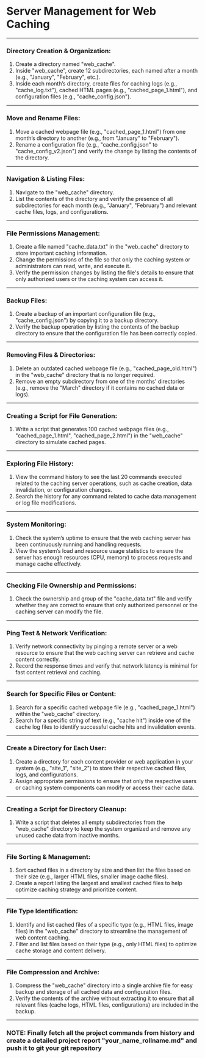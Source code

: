 # Server Management for Web Caching

---

### **Directory Creation & Organization:**

1. Create a directory named "web_cache".
2. Inside "web_cache", create 12 subdirectories, each named after a month (e.g., "January", "February", etc.).
3. Inside each month’s directory, create files for caching logs (e.g., "cache_log.txt"), cached HTML pages (e.g., "cached_page_1.html"), and configuration files (e.g., "cache_config.json").

---

### **Move and Rename Files:**

1. Move a cached webpage file (e.g., "cached_page_1.html") from one month’s directory to another (e.g., from "January" to "February").
2. Rename a configuration file (e.g., "cache_config.json" to "cache_config_v2.json") and verify the change by listing the contents of the directory.

---

### **Navigation & Listing Files:**

1. Navigate to the "web_cache" directory.
2. List the contents of the directory and verify the presence of all subdirectories for each month (e.g., "January", "February") and relevant cache files, logs, and configurations.

---

### **File Permissions Management:**

1. Create a file named "cache_data.txt" in the "web_cache" directory to store important caching information.
2. Change the permissions of the file so that only the caching system or administrators can read, write, and execute it.
3. Verify the permission changes by listing the file's details to ensure that only authorized users or the caching system can access it.

---

### **Backup Files:**

1. Create a backup of an important configuration file (e.g., "cache_config.json") by copying it to a backup directory.
2. Verify the backup operation by listing the contents of the backup directory to ensure that the configuration file has been correctly copied.

---

### **Removing Files & Directories:**

1. Delete an outdated cached webpage file (e.g., "cached_page_old.html") in the "web_cache" directory that is no longer required.
2. Remove an empty subdirectory from one of the months' directories (e.g., remove the "March" directory if it contains no cached data or logs).

---

### **Creating a Script for File Generation:**

1. Write a script that generates 100 cached webpage files (e.g., "cached_page_1.html", "cached_page_2.html") in the "web_cache" directory to simulate cached pages.

---

### **Exploring File History:**

1. View the command history to see the last 20 commands executed related to the caching server operations, such as cache creation, data invalidation, or configuration changes.
2. Search the history for any command related to cache data management or log file modifications.

---

### **System Monitoring:**

1. Check the system’s uptime to ensure that the web caching server has been continuously running and handling requests.
2. View the system’s load and resource usage statistics to ensure the server has enough resources (CPU, memory) to process requests and manage cache effectively.

---

### **Checking File Ownership and Permissions:**

1. Check the ownership and group of the "cache_data.txt" file and verify whether they are correct to ensure that only authorized personnel or the caching server can modify the file.

---

### **Ping Test & Network Verification:**

1. Verify network connectivity by pinging a remote server or a web resource to ensure that the web caching server can retrieve and cache content correctly.
2. Record the response times and verify that network latency is minimal for fast content retrieval and caching.

---

### **Search for Specific Files or Content:**

1. Search for a specific cached webpage file (e.g., "cached_page_1.html") within the "web_cache" directory.
2. Search for a specific string of text (e.g., "cache hit") inside one of the cache log files to identify successful cache hits and invalidation events.

---

### **Create a Directory for Each User:**

1. Create a directory for each content provider or web application in your system (e.g., "site_1", "site_2") to store their respective cached files, logs, and configurations.
2. Assign appropriate permissions to ensure that only the respective users or caching system components can modify or access their cache data.

---

### **Creating a Script for Directory Cleanup:**

1. Write a script that deletes all empty subdirectories from the "web_cache" directory to keep the system organized and remove any unused cache data from inactive months.

---

### **File Sorting & Management:**

1. Sort cached files in a directory by size and then list the files based on their size (e.g., larger HTML files, smaller image cache files).
2. Create a report listing the largest and smallest cached files to help optimize caching strategy and prioritize content.

---

### **File Type Identification:**

1. Identify and list cached files of a specific type (e.g., HTML files, image files) in the "web_cache" directory to streamline the management of web content caching.
2. Filter and list files based on their type (e.g., only HTML files) to optimize cache storage and content delivery.

---

### **File Compression and Archive:**

1. Compress the "web_cache" directory into a single archive file for easy backup and storage of all cached data and configuration files.
2. Verify the contents of the archive without extracting it to ensure that all relevant files (cache logs, HTML files, configurations) are included in the backup.

---

### NOTE: Finally fetch all the project commands from history and create a detailed project report "your_name_rollname.md" and push it to git your git repository